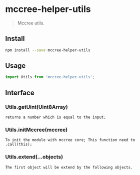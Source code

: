 # mccree-helper-utils
> Mccree utils.

## Install
```sh
npm install --save mccree-helper-utils
```

## Usage
```javascript
import Utils from 'mccree-helper-utils';
```

## Interface
### Utils.getUint(Uint8Array) 
    returns a number which is equal to the input;

### Utils.initMccree(mccree) 
    To init the module with mccree core; This function need to .call(this);

### Utils.extend(...objects)
    The first object will be extend by the following objects.
